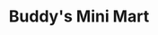 ---
title: "Buddy's Mini Mart"
url: /jackson/buddys-mini-mart-east-south-street/
shop: Lebensmittel
---